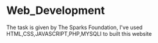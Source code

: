 # Web_Development
The task is given by The Sparks Foundation, I've used HTML,CSS,JAVASCRIPT,PHP,MYSQLI to built this website  
